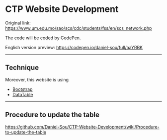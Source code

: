 # CTP Website Development
Original link: https://www.um.edu.mo/sao/scs/cdc/students/fss/en/scs_network.php

The code will be coded by CodePen.

English version preview:
https://codepen.io/daniel-sou/full/aaYRBK

---

## Technique
Moreover, this website is using
* [Bootstrap](https://getbootstrap.com/docs/4.1/getting-started/introduction/)
* [DataTable](https://datatables.net/)

---
## Procedure to update the table
https://github.com/Daniel-Sou/CTP-Website-Development/wiki/Procedure-to-update-the-table
